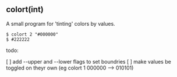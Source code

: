 ## colort(int)

A small program for 'tinting' colors by values.

```
$ colort 2 "#000000"
$ #222222
```

todo:

[  ] add --upper and --lower flags to set boundries
[  ] make values be toggled on theyr own (eg colort 1 000000 --> 010101)
